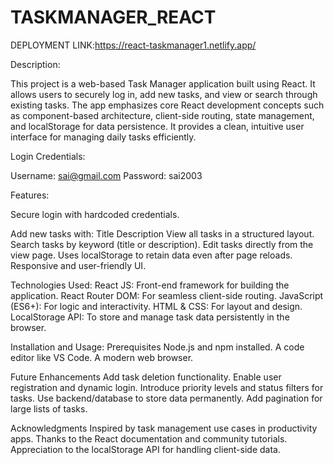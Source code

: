 # TASKMANAGER_REACT

DEPLOYMENT LINK:https://react-taskmanager1.netlify.app/

Description:

This project is a web-based Task Manager application built using React. It allows users to securely log in, add new tasks, and view or search through existing tasks. The app emphasizes core React development concepts such as component-based architecture, client-side routing, state management, and localStorage for data persistence. It provides a clean, intuitive user interface for managing daily tasks efficiently.

Login Credentials:

Username: sai@gmail.com
Password: sai2003

Features:

Secure login with hardcoded credentials.

Add new tasks with:
Title
Description
View all tasks in a structured layout.
Search tasks by keyword (title or description).
Edit tasks directly from the view page.
Uses localStorage to retain data even after page reloads.
Responsive and user-friendly UI.

Technologies Used:
React JS: Front-end framework for building the application.
React Router DOM: For seamless client-side routing.
JavaScript (ES6+): For logic and interactivity.
HTML & CSS: For layout and design.
LocalStorage API: To store and manage task data persistently in the browser.

Installation and Usage:
Prerequisites
Node.js and npm installed.
A code editor like VS Code.
A modern web browser.

Future Enhancements
Add task deletion functionality.
Enable user registration and dynamic login.
Introduce priority levels and status filters for tasks.
Use backend/database to store data permanently.
Add pagination for large lists of tasks.

Acknowledgments
Inspired by task management use cases in productivity apps.
Thanks to the React documentation and community tutorials.
Appreciation to the localStorage API for handling client-side data.

